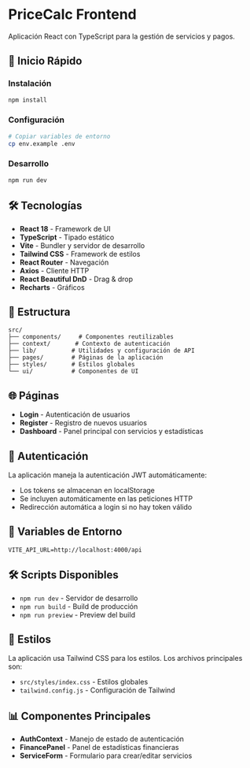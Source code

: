 # PriceCalc Frontend

Aplicación React con TypeScript para la gestión de servicios y pagos.

## 🚀 Inicio Rápido

### Instalación
```bash
npm install
```

### Configuración
```bash
# Copiar variables de entorno
cp env.example .env
```

### Desarrollo
```bash
npm run dev
```

## 🛠️ Tecnologías

- **React 18** - Framework de UI
- **TypeScript** - Tipado estático
- **Vite** - Bundler y servidor de desarrollo
- **Tailwind CSS** - Framework de estilos
- **React Router** - Navegación
- **Axios** - Cliente HTTP
- **React Beautiful DnD** - Drag & drop
- **Recharts** - Gráficos

## 📁 Estructura

```
src/
├── components/     # Componentes reutilizables
├── context/       # Contexto de autenticación
├── lib/          # Utilidades y configuración de API
├── pages/        # Páginas de la aplicación
├── styles/       # Estilos globales
└── ui/           # Componentes de UI
```

## 🌐 Páginas

- **Login** - Autenticación de usuarios
- **Register** - Registro de nuevos usuarios
- **Dashboard** - Panel principal con servicios y estadísticas

## 🔐 Autenticación

La aplicación maneja la autenticación JWT automáticamente:
- Los tokens se almacenan en localStorage
- Se incluyen automáticamente en las peticiones HTTP
- Redirección automática a login si no hay token válido

## 📝 Variables de Entorno

```env
VITE_API_URL=http://localhost:4000/api
```

## 🛠️ Scripts Disponibles

- `npm run dev` - Servidor de desarrollo
- `npm run build` - Build de producción
- `npm run preview` - Preview del build

## 🎨 Estilos

La aplicación usa Tailwind CSS para los estilos. Los archivos principales son:
- `src/styles/index.css` - Estilos globales
- `tailwind.config.js` - Configuración de Tailwind

## 📊 Componentes Principales

- **AuthContext** - Manejo de estado de autenticación
- **FinancePanel** - Panel de estadísticas financieras
- **ServiceForm** - Formulario para crear/editar servicios
